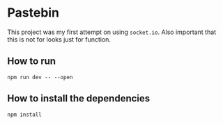 # Pastebin
This project was my first attempt on using `socket.io`. Also important that this is not for looks just for function.

## How to run
`npm run dev -- --open`

## How to install the dependencies
`npm install`